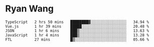 # Ryan Wang

<!--START_SECTION:waka-->
```text
TypeScript   2 hrs 50 mins   ████████▓░░░░░░░░░░░░░░░░   34.94 % 
Vue.js       1 hr 39 mins    █████░░░░░░░░░░░░░░░░░░░░   20.48 % 
JSON         1 hr 6 mins     ███▒░░░░░░░░░░░░░░░░░░░░░   13.63 % 
JavaScript   1 hr 4 mins     ███▒░░░░░░░░░░░░░░░░░░░░░   13.28 % 
FTL          27 mins         █▒░░░░░░░░░░░░░░░░░░░░░░░   05.66 % 
```
<!--END_SECTION:waka-->
